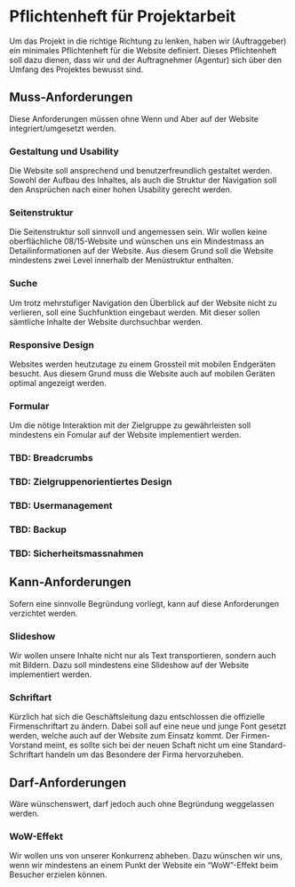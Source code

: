 # Pflichtenheft für Projektarbeit
Um das Projekt in die richtige Richtung zu lenken, haben wir (Auftraggeber) ein minimales Pflichtenheft für die Website definiert. Dieses Pflichtenheft soll dazu dienen, dass wir und der Auftragnehmer (Agentur) sich über den Umfang des Projektes bewusst sind.

## Muss-Anforderungen
Diese Anforderungen müssen ohne Wenn und Aber auf der Website integriert/umgesetzt werden.
### Gestaltung und Usability
Die Website soll ansprechend und benutzerfreundlich gestaltet werden. Sowohl der Aufbau des Inhaltes, als auch die Struktur der Navigation soll den Ansprüchen nach einer hohen Usability gerecht werden.
### Seitenstruktur
Die Seitenstruktur soll sinnvoll und angemessen sein. Wir wollen keine oberflächliche 08/15-Website und wünschen uns ein Mindestmass an Detailinformationen auf der Website. Aus diesem Grund soll die Website mindestens zwei Level innerhalb der Menüstruktur enthalten.
### Suche
Um trotz mehrstufiger Navigation den Überblick auf der Website nicht zu verlieren, soll eine Suchfunktion eingebaut werden. Mit dieser sollen sämtliche Inhalte der Website durchsuchbar werden.
### Responsive Design
Websites werden heutzutage zu einem Grossteil mit mobilen Endgeräten besucht. Aus diesem Grund muss die Website auch auf mobilen Geräten optimal angezeigt werden.
### Formular
Um die nötige Interaktion mit der Zielgruppe zu gewährleisten soll mindestens ein Fomular auf der Website implementiert werden.
### TBD: Breadcrumbs
### TBD: Zielgruppenorientiertes Design
### TBD: Usermanagement
### TBD: Backup
### TBD: Sicherheitsmassnahmen

## Kann-Anforderungen
Sofern eine sinnvolle Begründung vorliegt, kann auf diese Anforderungen verzichtet werden.
### Slideshow
Wir wollen unsere Inhalte nicht nur als Text transportieren, sondern auch mit Bildern. Dazu soll mindestens eine Slideshow auf der Website implementiert werden.
### Schriftart
Kürzlich hat sich die Geschäftsleitung dazu entschlossen die offizielle Firmenschriftart zu ändern. Dabei soll auf eine neue und junge Font gesetzt werden, welche auch auf der Website zum Einsatz kommt. Der Firmen-Vorstand meint, es sollte sich bei der neuen Schaft nicht um eine Standard-Schriftart handeln um das Besondere der Firma hervorzuheben.

## Darf-Anforderungen
Wäre wünschenswert, darf jedoch auch ohne Begründung weggelassen werden.
### WoW-Effekt
Wir wollen uns von unserer Konkurrenz abheben. Dazu wünschen wir uns, wenn wir mindestens an einem Punkt der Website ein “WoW”-Effekt beim Besucher erzielen können.